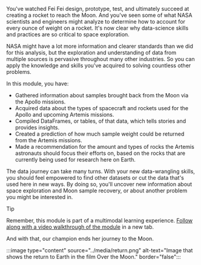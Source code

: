 You've watched Fei Fei design, prototype, test, and ultimately succeed at creating a rocket to reach the Moon. And you've seen some of what NASA scientists and engineers might analyze to determine how to account for every ounce of weight on a rocket. It's now clear why data-science skills and practices are so critical to space exploration. 

NASA might have a lot more information and clearer standards than we did for this analysis, but the exploration and understanding of data from multiple sources is pervasive throughout many other industries. So you can apply the knowledge and skills you've acquired to solving countless other problems. 

In this module, you have:
- Gathered information about samples brought back from the Moon via the Apollo missions.
- Acquired data about the types of spacecraft and rockets used for the Apollo and upcoming Artemis missions.
- Compiled DataFrames, or tables, of that data, which tells stories and provides insights.
- Created a prediction of how much sample weight could be returned from the Artemis missions.
- Made a recommendation for the amount and types of rocks the Artemis astronauts should focus their efforts on, based on the rocks that are currently being used for research here on Earth.

The data journey can take many turns. With your new data-wrangling skills, you should feel empowered to find other datasets or cut the data that's used here in new ways. By doing so, you'll uncover new information about space exploration and Moon sample recovery, or about another problem you might be interested in.

> [!TIP]
> Remember, this module is part of a multimodal learning experience. [Follow along with a video walkthrough of the module](https://youtu.be/jyFHnO7-4Gc) in a new tab.

And with that, our champion ends her journey to the Moon.

:::image type="content" source="../media/return.png" alt-text="Image that shows the return to Earth in the film Over the Moon." border="false":::
